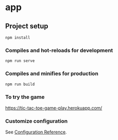 # app

## Project setup

```
npm install
```

### Compiles and hot-reloads for development

```
npm run serve
```

### Compiles and minifies for production

```
npm run build
```

### To try the game

https://tic-tac-toe-game-play.herokuapp.com/

### Customize configuration

See [Configuration Reference](https://cli.vuejs.org/config/).
